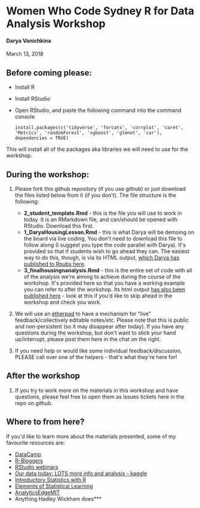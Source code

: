 # Women Who Code Sydney R for Data Analysis Workshop
#### Darya Vanichkina

March 13, 2018

## Before coming please:

- Install R
- Install RStudio
- Open RStudio, and paste the following command into the command console

      install.packages(c('tidyverse', 'forcats', 'corrplot', 'caret', 'Metrics', 'randomForest', 'xgboost', 'glmnet', 'car'), dependencies = TRUE)
      
This will install all of the packages aka libraries we will need to use for the workshop.

## During the workshop:


1. Please fork this github repository (if you use github) or just download the files listed below from it (if you don't). The file structure is the following:
     - **2_student_template.Rmd** - this is the file you will use to work in today. It is an RMarkdown file, and can/should be opened with RStudio. Download this first.
     - **1_DaryaHousingLesson.Rmd** - this is what Darya will be demoing on the board via live coding. You don't need to download this file to follow along (I suggest you type the code parallel with Darya). It's provided so that if students wish to go ahead they can. The easiest way to do this, though, is via its HTML output, [which Darya has published to Rpubs here](http://rpubs.com/dvanic/wwc2018-demo).
     - **3_finalhousingnanalysis.Rmd** - this is the entire set of code with all of the analysis we're aiming to achieve during the course of the workshop. It's provided here so that you have a working example you can refer to after the workshop. Its html output [has also been published here](http://rpubs.com/dvanic/wwc2018-finaloutput) - look at this if you'd like to skip ahead in the workshop and check you work. 

2. We will use an [etherpad](https://etherpad.net/p/wwc2018) to have a mechanism for "live" feedback/collectively editable notes/etc. Please note that this is public and non-persistent (so it may disappear after today). If you have any questions during the workshop, but don't want to stick your hand up/interrupt, please post them here in the chat on the right. 

3. If you need help or would like some individual feedback/discussion, PLEASE call over one of the helpers - that's what they're here for!

## After the workshop

1. If you try to work more on the materials in this workshop and have questions, please feel free to open them as issues tickets here in the repo on github.


## Where to from here?

If you'd like to learn more about the materials presented, some of my favourite resources are:

- [DataCamp](http://datacamp.com/)
- [R-Bloggers](https://www.r-bloggers.com/)
- [RStudio webinars](https://www.rstudio.com/resources/webinars/)
- [Our data today: LOTS more info and analysis - kaggle](https://www.kaggle.com/c/house-prices-advanced-regression-techniques)
- [Introductory Statistics with R](http://www-bcf.usc.edu/~gareth/ISL/)
- [Elements of Statistical Learning](https://web.stanford.edu/~hastie/ElemStatLearn/)
- [AnalyticsEdgeMIT](https://www.edx.org/course/analytics-edge-mitx-15-071x-3)
- Anything Hadley Wickham does***


